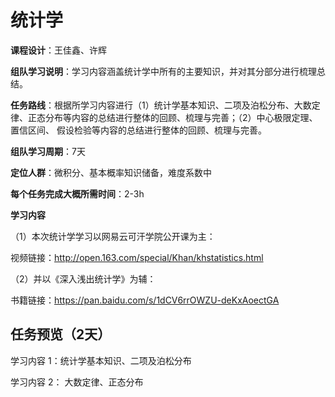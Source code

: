 # 统计学

**课程设计**：王佳鑫、许辉

**组队学习说明**：学习内容涵盖统计学中所有的主要知识，并对其分部分进行梳理总结。

**任务路线**：根据所学习内容进行（1）统计学基本知识、二项及泊松分布、大数定律、正态分布等内容的总结进行整体的回顾、梳理与完善；（2）中心极限定理、置信区间、 假设检验等内容的总结进行整体的回顾、梳理与完善。

**组队学习周期**：7天

**定位人群**：微积分、基本概率知识储备，难度系数中

**每个任务完成大概所需时间**：2-3h

**学习内容**

（1）本次统计学学习以网易云可汗学院公开课为主：

视频链接：http://open.163.com/special/Khan/khstatistics.html

（2）并以《深入浅出统计学》为辅：

书籍链接：https://pan.baidu.com/s/1dCV6rrOWZU-deKxAoectGA



## 任务预览（2天）

学习内容 1：统计学基本知识、二项及泊松分布

学习内容 2： 大数定律、正态分布